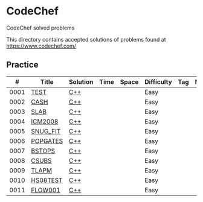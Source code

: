 # CodeChef
CodeChef solved problems

This directory contains accepted solutions of problems found at https://www.codechef.com/


<!-- NOTE : 
1) This directory will be updated with solutions of challenges only after they end for everyone(more info 
on this can be found at codechef site)
2) All the solutions are compiled on Visual Studio 2019 which uses gnu c++ 17 version 7.3.0
3) Each directory contains a *"problem.txt"* file that contains the problem description and *".cpp"* file that contains the solution code
4) Directories marked with "P" at the end contain solution code that was partially accepted
 -->
## Practice
|  #  | Title           |  Solution       |  Time           | Space           | Difficulty    | Tag          | Note| 
|-----|---------------- | --------------- | --------------- | --------------- | ------------- |--------------|-----|
0001 | [TEST](https://www.codechef.com/problems/TEST) | [C++](./Easy/Life_univ_everything.cpp) |        |          | Easy         |||
0002 | [CASH](https://www.codechef.com/problems/TEST) | [C++](./Easy/Life_univ_everything.cpp) |        |          | Easy         |||
0003 | [SLAB](https://www.codechef.com/problems/TEST) | [C++](./Easy/Life_univ_everything.cpp) |        |          | Easy         |||
0004 | [ICM2008](https://www.codechef.com/problems/TEST) | [C++](./Easy/Life_univ_everything.cpp) |        |          | Easy         |||
0005 | [SNUG_FIT](https://www.codechef.com/problems/TEST) | [C++](./Easy/Life_univ_everything.cpp) |        |          | Easy         |||
0006 | [POPGATES](https://www.codechef.com/problems/TEST) | [C++](./Easy/Life_univ_everything.cpp) |        |          | Easy         |||
0007 | [BSTOPS](https://www.codechef.com/problems/TEST) | [C++](./Easy/Life_univ_everything.cpp) |        |          | Easy         |||
0008 | [CSUBS](https://www.codechef.com/problems/TEST) | [C++](./Easy/Life_univ_everything.cpp) |        |          | Easy         |||
0009 | [TLAPM](https://www.codechef.com/problems/TEST) | [C++](./Easy/Life_univ_everything.cpp) |        |          | Easy         |||
0010 | [HS08TEST](https://www.codechef.com/problems/TEST) | [C++](./Easy/Life_univ_everything.cpp) |        |          | Easy         |||
0011 | [FLOW001](https://www.codechef.com/problems/TEST) | [C++](./Easy/Life_univ_everything.cpp) |        |          | Easy         |||

